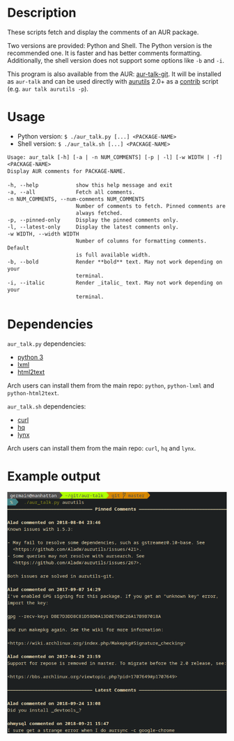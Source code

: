 Description
===========

These scripts fetch and display the comments of an AUR package.

Two versions are provided: Python and Shell.
The Python version is the recommended one. It is faster and has better comments
formatting. Additionally, the shell version does not support some options like
`-b` and `-i`.

This program is also available from the AUR:
[aur-talk-git](https://aur.archlinux.org/packages/aur-talk-git/). It will be
installed as `aur-talk` and can be used directly with
[aurutils](https://github.com/AladW/aurutils) 2.0+ as a
[contrib](https://github.com/AladW/aurutils/tree/master/contrib) script (e.g.
`aur talk aurutils -p`).

Usage
=====

- Python version: `$ ./aur_talk.py [...] <PACKAGE-NAME>`
- Shell version: `$ ./aur_talk.sh [...] <PACKAGE-NAME>`

```
Usage: aur_talk [-h] [-a | -n NUM_COMMENTS] [-p | -l] [-w WIDTH | -f] <PACKAGE-NAME>
Display AUR comments for PACKAGE-NAME.

-h, --help            show this help message and exit
-a, --all             Fetch all comments.
-n NUM_COMMENTS, --num-comments NUM_COMMENTS
                      Number of comments to fetch. Pinned comments are
                      always fetched.
-p, --pinned-only     Display the pinned comments only.
-l, --latest-only     Display the latest comments only.
-w WIDTH, --width WIDTH
                      Number of columns for formatting comments. Default
                      is full available width.
-b, --bold            Render **bold** text. May not work depending on your
                      terminal.
-i, --italic          Render _italic_ text. May not work depending on your
                      terminal.
```

Dependencies
============

`aur_talk.py` dependencies:

- [python 3](https://www.python.org/)
- [lxml](http://lxml.de/)
- [html2text](https://pypi.python.org/pypi/html2text/)

Arch users can install them from the main repo: `python`, `python-lxml` and
`python-html2text`.

`aur_talk.sh` dependencies:

- [curl](https://curl.haxx.se/)
- [hq](https://github.com/coderobe/hq)
- [lynx](https://lynx.browser.org/)

Arch users can install them from the main repo: `curl`, `hq` and `lynx`.

Example output
==============

![Screenshot](https://raw.githubusercontent.com/GermainZ/aur-talk/master/screenshot.png "Screenshot")
